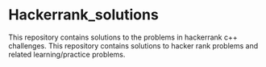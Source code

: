 # Hackerrank_solutions
This repository contains solutions to the problems in hackerrank c++ challenges.
This repository contains solutions to hacker rank problems and related learning/practice problems.
